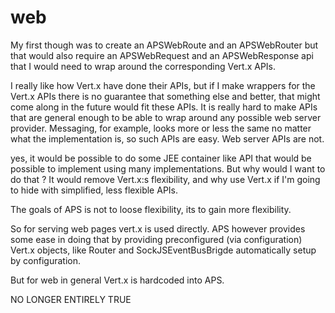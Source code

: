 # web

My first though was to create an APSWebRoute and an APSWebRouter but that would also require an APSWebRequest and an APSWebResponse api that I would need to wrap around the corresponding Vert.x APIs.

I really like how Vert.x have done their APIs, but if I make wrappers for the Vert.x APIs there is no guarantee that something else and better, that might come along in the future would fit these APIs. It is really hard to make APIs that are general enough to be able to wrap around any possible web server provider. Messaging, for example, looks more or less the same no matter what the implementation is, so such APIs are easy. Web server APIs are not.

yes, it would be possible to do some JEE container like API that would be possible to implement using many implementations. But why would I want to do that ? It would remove Vert.x:s flexibility, and why use Vert.x if I'm going to hide with simplified, less flexible APIs.

The goals of APS is not to loose flexibility, its to gain more flexibility.

So for serving web pages vert.x is used directly. APS however provides some ease in doing that by providing preconfigured (via configuration) Vert.x objects, like Router and SockJSEventBusBrigde automatically setup by configuration.

But for web in general Vert.x is hardcoded into APS.

NO LONGER ENTIRELY TRUE
